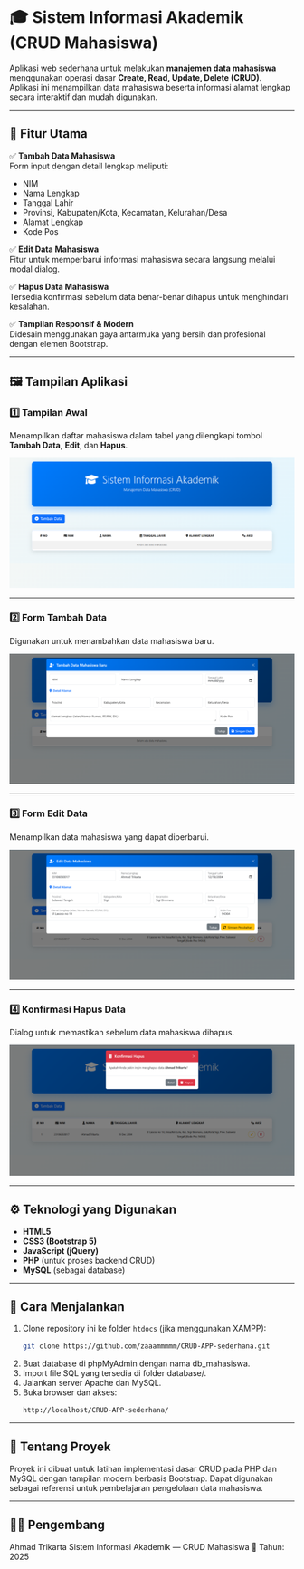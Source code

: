 # 🎓 Sistem Informasi Akademik (CRUD Mahasiswa)

Aplikasi web sederhana untuk melakukan **manajemen data mahasiswa** menggunakan operasi dasar **Create, Read, Update, Delete (CRUD)**.  
Aplikasi ini menampilkan data mahasiswa beserta informasi alamat lengkap secara interaktif dan mudah digunakan.

---

## 🧩 Fitur Utama

✅ **Tambah Data Mahasiswa**  
Form input dengan detail lengkap meliputi:
- NIM  
- Nama Lengkap  
- Tanggal Lahir  
- Provinsi, Kabupaten/Kota, Kecamatan, Kelurahan/Desa  
- Alamat Lengkap  
- Kode Pos  

✅ **Edit Data Mahasiswa**  
Fitur untuk memperbarui informasi mahasiswa secara langsung melalui modal dialog.

✅ **Hapus Data Mahasiswa**  
Tersedia konfirmasi sebelum data benar-benar dihapus untuk menghindari kesalahan.

✅ **Tampilan Responsif & Modern**  
Didesain menggunakan gaya antarmuka yang bersih dan profesional dengan elemen Bootstrap.

---

## 🖼️ Tampilan Aplikasi

### 1️⃣ Tampilan Awal
Menampilkan daftar mahasiswa dalam tabel yang dilengkapi tombol **Tambah Data**, **Edit**, dan **Hapus**.

![Tampilan Awal](./assets/img/tampilan-awal.png)

---

### 2️⃣ Form Tambah Data
Digunakan untuk menambahkan data mahasiswa baru.

![Form Tambah Data](./assets/img/add-data.png)

---

### 3️⃣ Form Edit Data
Menampilkan data mahasiswa yang dapat diperbarui.

![Form Edit Data](./assets/img/edit-data.png)

---

### 4️⃣ Konfirmasi Hapus Data
Dialog untuk memastikan sebelum data mahasiswa dihapus.

![Konfirmasi Hapus Data](./assets/img/delete-data.png)

---

## ⚙️ Teknologi yang Digunakan

- **HTML5**  
- **CSS3 (Bootstrap 5)**  
- **JavaScript (jQuery)**  
- **PHP** (untuk proses backend CRUD)  
- **MySQL** (sebagai database)

---
## 🚀 Cara Menjalankan

1. Clone repository ini ke folder `htdocs` (jika menggunakan XAMPP):  
   ```bash
   git clone https://github.com/zaaammmmm/CRUD-APP-sederhana.git

2. Buat database di phpMyAdmin dengan nama db_mahasiswa.
3. Import file SQL yang tersedia di folder database/.
4. Jalankan server Apache dan MySQL.
5. Buka browser dan akses:
   ```bash
   http://localhost/CRUD-APP-sederhana/

---

## 📌 Tentang Proyek

Proyek ini dibuat untuk latihan implementasi dasar CRUD pada PHP dan MySQL dengan tampilan modern berbasis Bootstrap.
Dapat digunakan sebagai referensi untuk pembelajaran pengelolaan data mahasiswa.

---

## 👨‍💻 Pengembang

Ahmad Trikarta
Sistem Informasi Akademik — CRUD Mahasiswa
📅 Tahun: 2025